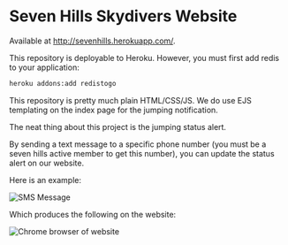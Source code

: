 # Seven Hills Skydivers Website

Available at http://sevenhills.herokuapp.com/.

This repository is deployable to Heroku. However, you must first add redis to your application:
```sh
heroku addons:add redistogo
```

This repository is pretty much plain HTML/CSS/JS. We do use EJS templating on the index page for the jumping notification.

The neat thing about this project is the jumping status alert.

By sending a text message to a specific phone number (you must be a seven hills active member to get this number), you can update the status alert on our website.

Here is an example:

![SMS Message](http://i.imgur.com/FAgHkH3.png)

Which produces the following on the website:

![Chrome browser of website](http://i.imgur.com/NkDO8l1.png)
